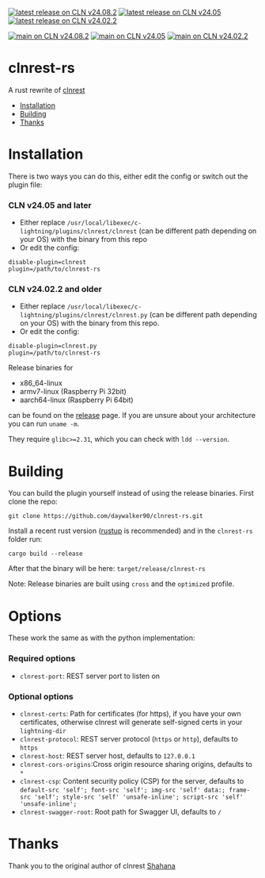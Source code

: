 [![latest release on CLN v24.08.2](https://github.com/daywalker90/clnrest-rs/actions/workflows/latest_v24.08.yml/badge.svg?branch=main)](https://github.com/daywalker90/clnrest-rs/actions/workflows/latest_v24.08.yml) [![latest release on CLN v24.05](https://github.com/daywalker90/clnrest-rs/actions/workflows/latest_v24.05.yml/badge.svg?branch=main)](https://github.com/daywalker90/clnrest-rs/actions/workflows/latest_v24.05.yml) [![latest release on CLN v24.02.2](https://github.com/daywalker90/clnrest-rs/actions/workflows/latest_v24.02.yml/badge.svg?branch=main)](https://github.com/daywalker90/clnrest-rs/actions/workflows/latest_v24.02.yml)

[![main on CLN v24.08.2](https://github.com/daywalker90/clnrest-rs/actions/workflows/main_v24.08.yml/badge.svg?branch=main)](https://github.com/daywalker90/clnrest-rs/actions/workflows/main_v24.08.yml) [![main on CLN v24.05](https://github.com/daywalker90/clnrest-rs/actions/workflows/main_v24.05.yml/badge.svg?branch=main)](https://github.com/daywalker90/clnrest-rs/actions/workflows/main_v24.05.yml) [![main on CLN v24.02.2](https://github.com/daywalker90/clnrest-rs/actions/workflows/main_v24.02.yml/badge.svg?branch=main)](https://github.com/daywalker90/clnrest-rs/actions/workflows/main_v24.02.yml)

# clnrest-rs
A rust rewrite of [clnrest](https://github.com/ElementsProject/lightning/tree/master/plugins/clnrest)

* [Installation](#installation)
* [Building](#building)
* [Thanks](#thanks)

# Installation
There is two ways you can do this, either edit the config or switch out the plugin file:

### CLN v24.05 and later
- Either replace `/usr/local/libexec/c-lightning/plugins/clnrest/clnrest` (can be different path depending on your OS) with the binary from this repo
- Or edit the config:

```
disable-plugin=clnrest
plugin=/path/to/clnrest-rs
```

### CLN v24.02.2 and older
- Either replace `/usr/local/libexec/c-lightning/plugins/clnrest/clnrest.py` (can be different path depending on your OS)  with the binary from this repo.
- Or edit the config:

```
disable-plugin=clnrest.py
plugin=/path/to/clnrest-rs
```

Release binaries for
* x86_64-linux
* armv7-linux (Raspberry Pi 32bit)
* aarch64-linux (Raspberry Pi 64bit)

can be found on the [release](https://github.com/daywalker90/clnrest-rs/releases) page. If you are unsure about your architecture you can run ``uname -m``.

They require ``glibc>=2.31``, which you can check with ``ldd --version``.

# Building
You can build the plugin yourself instead of using the release binaries.
First clone the repo:

```
git clone https://github.com/daywalker90/clnrest-rs.git
```

Install a recent rust version ([rustup](https://rustup.rs/) is recommended) and in the ``clnrest-rs`` folder run:

```
cargo build --release
```

After that the binary will be here: ``target/release/clnrest-rs``

Note: Release binaries are built using ``cross`` and the ``optimized`` profile.

# Options

These work the same as with the python implementation:

### Required options
- ``clnrest-port``: REST server port to listen on

### Optional options
- ``clnrest-certs``: Path for certificates (for https), if you have your own certificates, otherwise clnrest will generate self-signed certs in your ``lightning-dir``
- ``clnrest-protocol``: REST server protocol (``https`` or ``http``), defaults to ``https``
- ``clnrest-host``: REST server host, defaults to ``127.0.0.1``
- ``clnrest-cors-origins``:Cross origin resource sharing origins, defaults to ``*``
- ``clnrest-csp``: Content security policy (CSP) for the server, defaults to ``default-src 'self'; font-src 'self'; img-src 'self' data:; frame-src 'self'; style-src 'self' 'unsafe-inline'; script-src 'self' 'unsafe-inline';``
- ``clnrest-swagger-root``: Root path for Swagger UI, defaults to ``/``


# Thanks
Thank you to the original author of clnrest [Shahana](https://github.com/ShahanaFarooqui)
